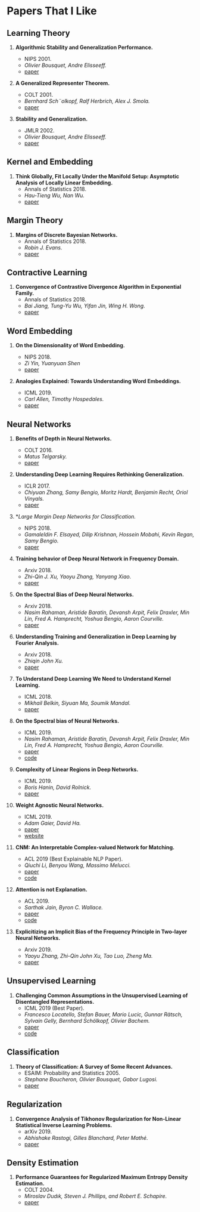 # Papers That I Like

## Learning Theory

1. **Algorithmic Stability and Generalization Performance.**
    - NIPS 2001.
    - *Olivier Bousquet, Andre Elisseeff.*
    - [paper](https://papers.nips.cc/paper/1854-algorithmic-stability-and-generalization-performance.pdf)

1. **A Generalized Representer Theorem.**
    - COLT 2001.
    - *Bernhard Sch¨olkopf, Ralf Herbrich, Alex J. Smola.*
    - [paper](https://www.cise.ufl.edu/class/cap6617fa15/Readings/SchHerSmo01.pdf)

1. **Stability and Generalization.**
    - JMLR 2002.
    - *Olivier Bousquet, Andre Elisseeff.*
    - [paper](http://www.jmlr.org/papers/volume2/bousquet02a/bousquet02a.pdf)

## Kernel and Embedding

1. **Think Globally, Fit Locally Under the Manifold Setup: Asymptotic Analysis of Locally Linear Embedding.**
    - Annals of Statistics 2018.
    - *Hau-Tieng Wu, Nan Wu.*
    - [paper](https://projecteuclid.org/download/pdfview_1/euclid.aos/1536631291)


## Margin Theory

1. **Margins of Discrete Bayesian Networks.**
    - Annals of Statistics 2018.
    - *Robin J. Evans.*
    - [paper](https://projecteuclid.org/download/pdfview_1/euclid.aos/1536307228)
    

## Contractive Learning

1. **Convergence of Contrastive Divergence Algorithm in Exponential Family.**
    - Annals of Statistics 2018.
    - *Bai Jiang, Tung-Yu Wu, Yifan Jin, Wing H. Wong.*
    - [paper](https://projecteuclid.org/download/pdfview_1/euclid.aos/1536307243)


## Word Embedding

1. **On the Dimensionality of Word Embedding.**
    - NIPS 2018.
    - *Zi Yin, Yuanyuan Shen*
    - [paper](https://arxiv.org/pdf/1812.04224.pdf)

1. **Analogies Explained: Towards Understanding Word Embeddings.**
    - ICML 2019.
    - *Carl Allen, Timothy Hospedales.*
    - [paper](https://arxiv.org/pdf/1901.09813.pdf)


## Neural Networks

1. **Benefits of Depth in Neural Networks.**
    - COLT 2016.
    - *Matus Telgarsky.*
    - [paper](https://arxiv.org/pdf/1602.04485.pdf)

1. **Understanding Deep Learning Requires Rethinking Generalization.**
    - ICLR 2017.
    - *Chiyuan Zhang, Samy Bengio, Moritz Hardt, Benjamin Recht, Oriol Vinyals.*
    - [paper](https://arxiv.org/pdf/1611.03530.pdf)

1. **Large Margin Deep Networks for Classification.*
    - NIPS 2018.
    - *Gamaleldin F. Elsayed, Dilip Krishnan, Hossein Mobahi, Kevin Regan, Samy Bengio.* 
    - [paper](https://papers.nips.cc/paper/7364-large-margin-deep-networks-for-classification.pdf)
    
1. **Training behavior of Deep Neural Network in Frequency Domain.**
    - Arxiv 2018.
    - *Zhi-Qin J. Xu, Yaoyu Zhang, Yanyang Xiao.* 
    - [paper](https://arxiv.org/pdf/1807.01251.pdf)

1. **On the Spectral Bias of Deep Neural Networks.**
    - Arxiv 2018.
    - *Nasim Rahaman, Aristide Baratin, Devansh Arpit, Felix Draxler, Min Lin, Fred A. Hamprecht, Yoshua Bengio, Aaron Courville.* 
    - [paper](https://arxiv.org/pdf/1806.08734.pdf)

1. **Understanding Training and Generalization in Deep Learning by Fourier Analysis.**
    - Arxiv 2018.
    - *Zhiqin John Xu.* 
    - [paper](https://arxiv.org/pdf/1808.04295.pdf)
    
1. **To Understand Deep Learning We Need to Understand Kernel Learning.**
    - ICML 2018.
    - *Mikhail Belkin, Siyuan Ma, Soumik Mandal.*
    - [paper](https://arxiv.org/pdf/1802.01396.pdf)

1. **On the Spectral bias of Neural Networks.**
    - ICML 2019.
    - *Nasim Rahaman, Aristide Baratin, Devansh Arpit, Felix Draxler, Min Lin, Fred A. Hamprecht, Yoshua Bengio, Aaron Courville.* 
    - [paper](https://arxiv.org/pdf/1806.08734.pdf) 
    - [code](https://github.com/nasimrahaman/SpectralBias)

1. **Complexity of Linear Regions in Deep Networks.**
    - ICML 2019.
    - *Boris Hanin, David Rolnick.*
    - [paper](https://arxiv.org/pdf/1901.09021.pdf)

1. **Weight Agnostic Neural Networks.**
    - ICML 2019.
    - *Adam Gaier, David Ha.*
    - [paper](https://arxiv.org/pdf/1906.04358.pdf) 
    - [website](https://weightagnostic.github.io/)

1. **CNM: An Interpretable Complex-valued Network for Matching.** 
    - ACL 2019 (Best Explainable NLP Paper).
    - *Qiuchi Li, Benyou Wang, Massimo Melucci.* 
    - [paper](https://arxiv.org/pdf/1904.05298.pdf) 
    - [code](https://github.com/wabyking/qnn) 

1. **Attention is not Explanation.**
    - ACL 2019.
    - *Sarthak Jain, Byron C. Wallace.*
    - [paper](https://arxiv.org/pdf/1902.10186.pdf) 
    - [code](https://github.com/successar/AttentionExplanation)

1. **Explicitizing an Implicit Bias of the Frequency Principle in Two-layer Neural Networks.**
    - Arxiv 2019.
    - *Yaoyu Zhang, Zhi-Qin John Xu, Tao Luo, Zheng Ma.*
    - [paper](https://arxiv.org/pdf/1905.10264.pdf)


## Unsupervised Learning

1. **Challenging Common Assumptions in the Unsupervised Learning of Disentangled Representations.**
    - ICML 2019 (Best Paper).
    - *Francesco Locatello, Stefan Bauer, Mario Lucic, Gunnar Rätsch, Sylvain Gelly, Bernhard Schölkopf, Olivier Bachem.*
    - [paper](https://arxiv.org/pdf/1811.12359.pdf) 
    - [code](https://github.com/google-research/disentanglement_lib) 


## Classification

1. **Theory of Classification: A Survey of Some Recent Advances.**
    - ESAIM: Probability and Statistics 2005.
    - *Stephane Boucheron, Olivier Bousquet, Gabor Lugosi.*
    - [paper](https://www.esaim-ps.org/articles/ps/pdf/2005/01/ps0420.pdf)


## Regularization

1. **Convergence Analysis of Tikhonov Regularization for Non-Linear Statistical Inverse Learning Problems.**
    - arXiv 2019.
    - *Abhishake Rastogi, Gilles Blanchard, Peter Mathé.*
    - [paper](https://arxiv.org/pdf/1902.05404.pdf)
    

##  Density Estimation

1. **Performance Guarantees for Regularized Maximum Entropy Density Estimation.**
    - COLT 2004.
    - *Miroslav Dudık, Steven J. Phillips, and Robert E. Schapire.*
    - [paper](http://rob.schapire.net/papers/maxent_colt.pdf)
    
